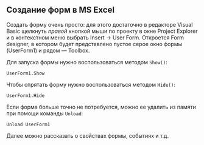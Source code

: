 Создание форм в MS Excel
---
Создать форму очень просто: для этого достаточно в редакторе Visual Basic щелкнуть *правой* кнопкой мыши по проекту в окне Project Explorer и в контекстном меню выбрать Insert -> User Form. Откроется Form designer, в котором будет представлено пустое серое окно формы (UserForm1) и рядом — Toolbox.

Для запуска формы нужно воспользоваться методом `Show()`:
```VB.net
UserForm1.Show
```
Чтобы спрятать форму нужно воспользоваться методом `Hide()`:
```VB.net
UserForm1.Hide
```
Eсли форма больше точно не потребуется, можно ее удалить из памяти при помощи команды `Unload`:
```VB.net
Unload UserForm1
```
Далее можно рассказать о свойствах формы, событиях и т.д.
